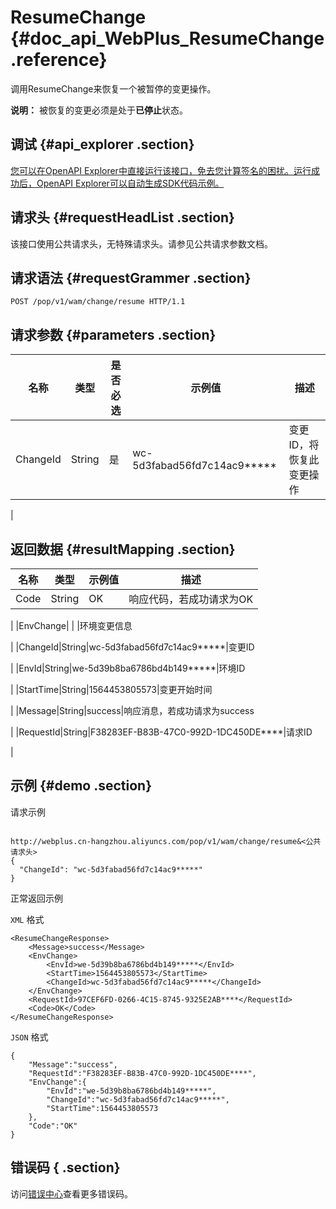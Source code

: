 # ResumeChange {#doc_api_WebPlus_ResumeChange .reference}

调用ResumeChange来恢复一个被暂停的变更操作。

**说明：** 被恢复的变更必须是处于**已停止**状态。

## 调试 {#api_explorer .section}

[您可以在OpenAPI Explorer中直接运行该接口，免去您计算签名的困扰。运行成功后，OpenAPI Explorer可以自动生成SDK代码示例。](https://api.aliyun.com/#product=WebPlus&api=ResumeChange&type=ROA&version=2019-03-20)

## 请求头 {#requestHeadList .section}

该接口使用公共请求头，无特殊请求头。请参见公共请求参数文档。

## 请求语法 {#requestGrammer .section}

```
POST /pop/v1/wam/change/resume HTTP/1.1
```

## 请求参数 {#parameters .section}

|名称|类型|是否必选|示例值|描述|
|--|--|----|---|--|
|ChangeId|String|是|wc-5d3fabad56fd7c14ac9\*\*\*\*\*|变更ID，将恢复此变更操作

 |

## 返回数据 {#resultMapping .section}

|名称|类型|示例值|描述|
|--|--|---|--|
|Code|String|OK|响应代码，若成功请求为OK

 |
|EnvChange| | |环境变更信息

 |
|ChangeId|String|wc-5d3fabad56fd7c14ac9\*\*\*\*\*|变更ID

 |
|EnvId|String|we-5d39b8ba6786bd4b149\*\*\*\*\*|环境ID

 |
|StartTime|String|1564453805573|变更开始时间

 |
|Message|String|success|响应消息，若成功请求为success

 |
|RequestId|String|F38283EF-B83B-47C0-992D-1DC450DE\*\*\*\*|请求ID

 |

## 示例 {#demo .section}

请求示例

``` {#request_demo}

http://webplus.cn-hangzhou.aliyuncs.com/pop/v1/wam/change/resume&<公共请求头>
{
  "ChangeId": "wc-5d3fabad56fd7c14ac9*****"
}

```

正常返回示例

`XML` 格式

``` {#xml_return_success_demo}
<ResumeChangeResponse>
    <Message>success</Message>
    <EnvChange>
        <EnvId>we-5d39b8ba6786bd4b149*****</EnvId>
        <StartTime>1564453805573</StartTime>
        <ChangeId>wc-5d3fabad56fd7c14ac9*****</ChangeId>
    </EnvChange>
    <RequestId>97CEF6FD-0266-4C15-8745-9325E2AB****</RequestId>
    <Code>OK</Code>
</ResumeChangeResponse>
```

`JSON` 格式

``` {#json_return_success_demo}
{
	"Message":"success",
	"RequestId":"F38283EF-B83B-47C0-992D-1DC450DE****",
	"EnvChange":{
		"EnvId":"we-5d39b8ba6786bd4b149*****",
		"ChangeId":"wc-5d3fabad56fd7c14ac9*****",
		"StartTime":1564453805573
	},
	"Code":"OK"
}
```

## 错误码 { .section}

访问[错误中心](https://error-center.aliyun.com/status/product/WebPlus)查看更多错误码。

